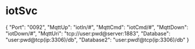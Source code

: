 # iotSvc

{
    "Port":         "0092",
	"MqttUp":       "iotIn/#",
	"MqttCmd":      "iotCmd/#",
    "MqttDown":     "iotDown/#",
    "MqttUri":      "tcp://user:pwd@server:1883",
    "Database":     "user:pwd@tcp(ip:3306)/db",
    "Database2":    "user:pwd!@tcp(ip:3306)/db"
}